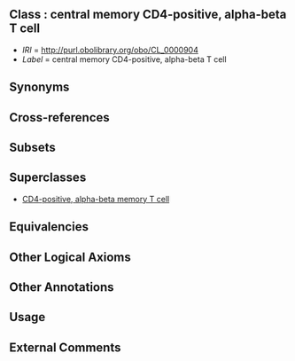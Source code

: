 
## Class : central memory CD4-positive, alpha-beta T cell

 * *IRI* = http://purl.obolibrary.org/obo/CL_0000904
 * *Label* = central memory CD4-positive, alpha-beta T cell

## Synonyms


## Cross-references


## Subsets


## Superclasses

 * [CD4-positive, alpha-beta memory T cell](../../CL/97/CL_0000897.md)

## Equivalencies


## Other Logical Axioms


## Other Annotations


## Usage


## External Comments

